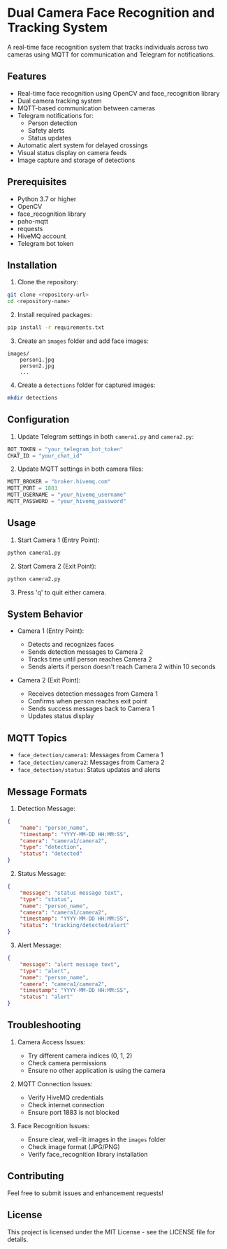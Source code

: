 
# Dual Camera Face Recognition and Tracking System

A real-time face recognition system that tracks individuals across two cameras using MQTT for communication and Telegram for notifications.

## Features

- Real-time face recognition using OpenCV and face_recognition library
- Dual camera tracking system
- MQTT-based communication between cameras
- Telegram notifications for:
  - Person detection
  - Safety alerts
  - Status updates
- Automatic alert system for delayed crossings
- Visual status display on camera feeds
- Image capture and storage of detections

## Prerequisites

- Python 3.7 or higher
- OpenCV
- face_recognition library
- paho-mqtt
- requests
- HiveMQ account
- Telegram bot token

## Installation

1. Clone the repository:
```bash
git clone <repository-url>
cd <repository-name>
```

2. Install required packages:
```bash
pip install -r requirements.txt
```

3. Create an `images` folder and add face images:
```
images/
    person1.jpg
    person2.jpg
    ...
```

4. Create a `detections` folder for captured images:
```bash
mkdir detections
```

## Configuration

1. Update Telegram settings in both `camera1.py` and `camera2.py`:
```python
BOT_TOKEN = "your_telegram_bot_token"
CHAT_ID = "your_chat_id"
```

2. Update MQTT settings in both camera files:
```python
MQTT_BROKER = "broker.hivemq.com"
MQTT_PORT = 1883
MQTT_USERNAME = "your_hivemq_username"
MQTT_PASSWORD = "your_hivemq_password"
```

## Usage

1. Start Camera 1 (Entry Point):
```bash
python camera1.py
```

2. Start Camera 2 (Exit Point):
```bash
python camera2.py
```

3. Press 'q' to quit either camera.

## System Behavior

- Camera 1 (Entry Point):
  - Detects and recognizes faces
  - Sends detection messages to Camera 2
  - Tracks time until person reaches Camera 2
  - Sends alerts if person doesn't reach Camera 2 within 10 seconds

- Camera 2 (Exit Point):
  - Receives detection messages from Camera 1
  - Confirms when person reaches exit point
  - Sends success messages back to Camera 1
  - Updates status display

## MQTT Topics

- `face_detection/camera1`: Messages from Camera 1
- `face_detection/camera2`: Messages from Camera 2
- `face_detection/status`: Status updates and alerts

## Message Formats

1. Detection Message:
```json
{
    "name": "person_name",
    "timestamp": "YYYY-MM-DD HH:MM:SS",
    "camera": "camera1/camera2",
    "type": "detection",
    "status": "detected"
}
```

2. Status Message:
```json
{
    "message": "status message text",
    "type": "status",
    "name": "person_name",
    "camera": "camera1/camera2",
    "timestamp": "YYYY-MM-DD HH:MM:SS",
    "status": "tracking/detected/alert"
}
```

3. Alert Message:
```json
{
    "message": "alert message text",
    "type": "alert",
    "name": "person_name",
    "camera": "camera1/camera2",
    "timestamp": "YYYY-MM-DD HH:MM:SS",
    "status": "alert"
}
```

## Troubleshooting

1. Camera Access Issues:
   - Try different camera indices (0, 1, 2)
   - Check camera permissions
   - Ensure no other application is using the camera

2. MQTT Connection Issues:
   - Verify HiveMQ credentials
   - Check internet connection
   - Ensure port 1883 is not blocked

3. Face Recognition Issues:
   - Ensure clear, well-lit images in the `images` folder
   - Check image format (JPG/PNG)
   - Verify face_recognition library installation

## Contributing

Feel free to submit issues and enhancement requests!

## License

This project is licensed under the MIT License - see the LICENSE file for details.


